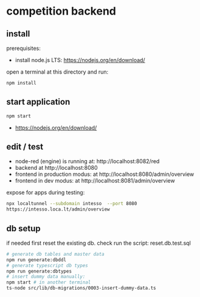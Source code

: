 # competition backend

## install

prerequisites: 

- install node.js LTS: https://nodejs.org/en/download/

open a terminal at this directory and run:

```sh
npm install
```


## start application

```sh
npm start
```

- https://nodejs.org/en/download/


## edit / test

- node-red (engine) is running at: http://localhost:8082/red
- backend at http://localhost:8080
- frontend in production modus: at http://localhost:8080/admin/overview
- frontend in dev modus: at http://localhost:8081/admin/overview


expose for apps during testing:

```sh
npx localtunnel --subdomain intesso  --port 8080
https://intesso.loca.lt/admin/overview
```


## db setup

if needed first reset the existing db. check run the script: reset.db.test.sql

```sh
# generate db tables and master data
npm run generate:dbddl
# generate typescript db types
npm run generate:dbtypes
# insert dummy data manually:
npm start # in another terminal
ts-node src/lib/db-migrations/0003-insert-dummy-data.ts
```